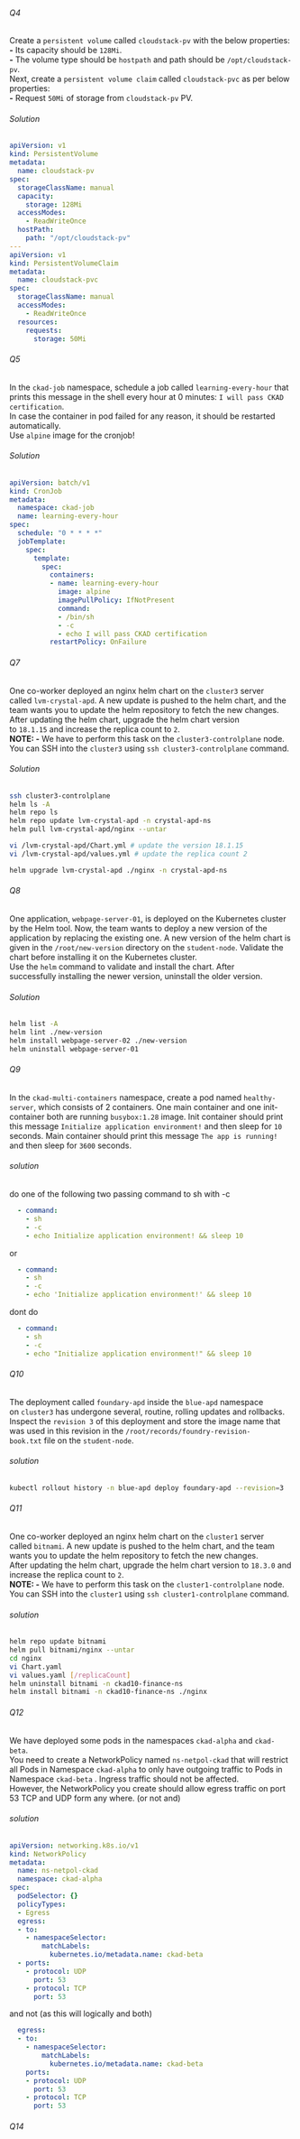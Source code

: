 ###### Q4
Create a `persistent volume` called `cloudstack-pv` with the below properties:  
**-** Its capacity should be `128Mi`.  
**-** The volume type should be `hostpath` and path should be `/opt/cloudstack-pv`.  
Next, create a `persistent volume claim` called `cloudstack-pvc` as per below properties:  
**-** Request `50Mi` of storage from `cloudstack-pv` PV.
###### Solution
```yml
apiVersion: v1
kind: PersistentVolume
metadata:
  name: cloudstack-pv
spec:
  storageClassName: manual
  capacity:
    storage: 128Mi
  accessModes:
    - ReadWriteOnce
  hostPath:
    path: "/opt/cloudstack-pv"
---
apiVersion: v1
kind: PersistentVolumeClaim
metadata:
  name: cloudstack-pvc
spec:
  storageClassName: manual
  accessModes:
    - ReadWriteOnce
  resources:
    requests:
      storage: 50Mi
```
###### Q5
In the `ckad-job` namespace, schedule a job called `learning-every-hour` that prints this message in the shell every hour at 0 minutes: `I will pass CKAD certification`.  
In case the container in pod failed for any reason, it should be restarted automatically.  
Use `alpine` image for the cronjob!
###### Solution
```yml
apiVersion: batch/v1
kind: CronJob
metadata:
  namespace: ckad-job
  name: learning-every-hour
spec:
  schedule: "0 * * * *"
  jobTemplate:
    spec:
      template:
        spec:
          containers:
          - name: learning-every-hour
            image: alpine
            imagePullPolicy: IfNotPresent
            command:
            - /bin/sh
            - -c
            - echo I will pass CKAD certification
          restartPolicy: OnFailure
```
###### Q7
One co-worker deployed an nginx helm chart on the `cluster3` server called `lvm-crystal-apd`. A new update is pushed to the helm chart, and the team wants you to update the helm repository to fetch the new changes.  
After updating the helm chart, upgrade the helm chart version to `18.1.15` and increase the replica count to `2`.  
**NOTE: -** We have to perform this task on the `cluster3-controlplane` node.  
You can SSH into the `cluster3` using `ssh cluster3-controlplane` command.
###### Solution
```sh
ssh cluster3-controlplane
helm ls -A
helm repo ls
helm repo update lvm-crystal-apd -n crystal-apd-ns
helm pull lvm-crystal-apd/nginx --untar

vi /lvm-crystal-apd/Chart.yml # update the version 18.1.15
vi /lvm-crystal-apd/values.yml # update the replica count 2

helm upgrade lvm-crystal-apd ./nginx -n crystal-apd-ns
```
###### Q8
One application, `webpage-server-01`, is deployed on the Kubernetes cluster by the Helm tool. Now, the team wants to deploy a new version of the application by replacing the existing one. A new version of the helm chart is given in the `/root/new-version` directory on the `student-node`. Validate the chart before installing it on the Kubernetes cluster.   
Use the `helm` command to validate and install the chart. After successfully installing the newer version, uninstall the older version.
###### Solution
```sh
helm list -A
helm lint ./new-version
helm install webpage-server-02 ./new-version
helm uninstall webpage-server-01
```
###### Q9
In the `ckad-multi-containers` namespace, create a pod named `healthy-server`, which consists of 2 containers. One main container and one init-container both are running `busybox:1.28` image. Init container should print this message `Initialize application environment!` and then sleep for `10` seconds. Main container should print this message `The app is running!` and then sleep for `3600` seconds.
###### solution
do one of the following two
passing command to sh with -c 
```yml
  - command:
    - sh
    - -c
    - echo Initialize application environment! && sleep 10
```
or

```yml
  - command:
    - sh
    - -c
    - echo 'Initialize application environment!' && sleep 10
```
dont do 
```yml
  - command:
    - sh
    - -c
    - echo "Initialize application environment!" && sleep 10
```
###### Q10
The deployment called `foundary-apd` inside the `blue-apd` namespace on `cluster3` has undergone several, routine, rolling updates and rollbacks. 
Inspect the `revision 3` of this deployment and store the image name that was used in this revision in the `/root/records/foundry-revision-book.txt` file on the `student-node`.  
###### solution
```sh
kubectl rollout history -n blue-apd deploy foundary-apd --revision=3
```
###### Q11
One co-worker deployed an nginx helm chart on the `cluster1` server called `bitnami`. A new update is pushed to the helm chart, and the team wants you to update the helm repository to fetch the new changes.  
After updating the helm chart, upgrade the helm chart version to `18.3.0` and increase the replica count to `2`.  
**NOTE: -** We have to perform this task on the `cluster1-controlplane` node.  
You can SSH into the `cluster1` using `ssh cluster1-controlplane` command.
###### solution
```sh
helm repo update bitnami
helm pull bitnami/nginx --untar
cd nginx
vi Chart.yaml
vi values.yaml [/replicaCount]
helm uninstall bitnami -n ckad10-finance-ns
helm install bitnami -n ckad10-finance-ns ./nginx
```
###### Q12
We have deployed some pods in the namespaces `ckad-alpha` and `ckad-beta`.  
You need to create a NetworkPolicy named `ns-netpol-ckad` that will restrict all Pods in Namespace `ckad-alpha` to only have outgoing traffic to Pods in Namespace `ckad-beta` . Ingress traffic should not be affected.  
However, the NetworkPolicy you create should allow egress traffic on port 53 TCP and UDP form any where. (or not and)
###### solution
```yml
apiVersion: networking.k8s.io/v1
kind: NetworkPolicy
metadata:
  name: ns-netpol-ckad
  namespace: ckad-alpha
spec:
  podSelector: {}
  policyTypes:
  - Egress
  egress:
  - to:
    - namespaceSelector:
        matchLabels:
          kubernetes.io/metadata.name: ckad-beta
  - ports:
    - protocol: UDP
      port: 53
    - protocol: TCP
      port: 53
```
and not (as this will logically and both)
```yml
  egress:
  - to:
    - namespaceSelector:
        matchLabels:
          kubernetes.io/metadata.name: ckad-beta
    ports:
    - protocol: UDP
      port: 53
    - protocol: TCP
      port: 53
```
###### Q14